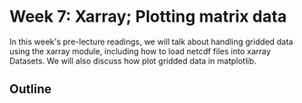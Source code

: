 # Week 7: Xarray; Plotting matrix data

In this week's pre-lecture readings, we will talk about handling gridded data using the xarray module, including how to load netcdf files into xarray Datasets. We will also discuss how plot gridded data in matplotlib.

## Outline

> ```{tableofcontents}
> ```